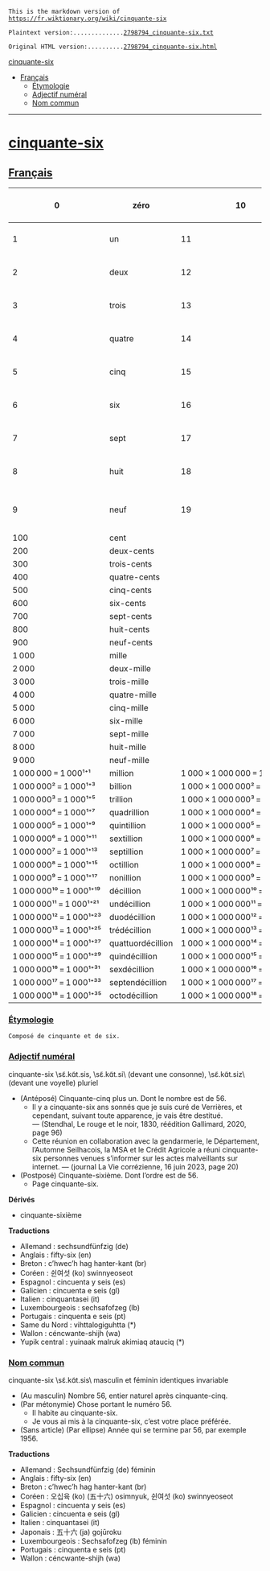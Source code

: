 `This is the markdown version of `[`https://fr.wiktionary.org/wiki/cinquante-six`](https://fr.wiktionary.org/wiki/cinquante-six)

`Plaintext version:..............`[`2798794_cinquante-six.txt`](../wiktionary_dumphtml_cleaned/2798794_cinquante-six.txt)

`Original HTML version:..........`[`2798794_cinquante-six.html`](../wiktionary_dumphtml/2798794_cinquante-six.html)


[cinquante-six](#cinquantesix)
* [Français](#français)
   * [Étymologie](#étymologie)
   * [Adjectif numéral](#adjectif-numéral)
   * [Nom commun](#nom-commun)
---
# [cinquante-six](https://fr.wiktionary.org/wiki/cinquante-six)

## [Français](https://fr.wiktionary.org/wiki/cinquante-six#Fran%C3%A7ais)

| 0 | zéro | 10 | dix | 20 | vingt | 30 | trente | 40 | quarante | 50 | cinquante | 60 | soixante | 70 | soixante-dix | 80 | quatre-vingts | 90 | quatre-vingt-dix |
| - | - | - | - | - | - | - | - | - | - | - | - | - | - | - | - | - | - | - | - |
| 1 | un | 11 | onze | 21 | vingt-et-un | 31 | trente-et-un | 41 | quarante-et-un | 51 | cinquante-et-un | 61 | soixante-et-un | 71 | soixante-et-onze | 81 | quatre-vingt-un | 91 | quatre-vingt-onze |
| 2 | deux | 12 | douze | 22 | vingt-deux | 32 | trente-deux | 42 | quarante-deux | 52 | cinquante-deux | 62 | soixante-deux | 72 | soixante-douze | 82 | quatre-vingt-deux | 92 | quatre-vingt-douze |
| 3 | trois | 13 | treize | 23 | vingt-trois | 33 | trente-trois | 43 | quarante-trois | 53 | cinquante-trois | 63 | soixante-trois | 73 | soixante-treize | 83 | quatre-vingt-trois | 93 | quatre-vingt-treize |
| 4 | quatre | 14 | quatorze | 24 | vingt-quatre | 34 | trente-quatre | 44 | quarante-quatre | 54 | cinquante-quatre | 64 | soixante-quatre | 74 | soixante-quatorze | 84 | quatre-vingt-quatre | 94 | quatre-vingt-quatorze |
| 5 | cinq | 15 | quinze | 25 | vingt-cinq | 35 | trente-cinq | 45 | quarante-cinq | 55 | cinquante-cinq | 65 | soixante-cinq | 75 | soixante-quinze | 85 | quatre-vingt-cinq | 95 | quatre-vingt-quinze |
| 6 | six | 16 | seize | 26 | vingt-six | 36 | trente-six | 46 | quarante-six | 56 | cinquante-six | 66 | soixante-six | 76 | soixante-seize | 86 | quatre-vingt-six | 96 | quatre-vingt-seize |
| 7 | sept | 17 | dix-sept | 27 | vingt-sept | 37 | trente-sept | 47 | quarante-sept | 57 | cinquante-sept | 67 | soixante-sept | 77 | soixante-dix-sept | 87 | quatre-vingt-sept | 97 | quatre-vingt-dix-sept |
| 8 | huit | 18 | dix-huit | 28 | vingt-huit | 38 | trente-huit | 48 | quarante-huit | 58 | cinquante-huit | 68 | soixante-huit | 78 | soixante-dix-huit | 88 | quatre-vingt-huit | 98 | quatre-vingt-dix-huit |
| 9 | neuf | 19 | dix-neuf | 29 | vingt-neuf | 39 | trente-neuf | 49 | quarante-neuf | 59 | cinquante-neuf | 69 | soixante-neuf | 79 | soixante-dix-neuf | 89 | quatre-vingt-neuf | 99 | quatre-vingt-dix-neuf |
| 100 | cent |
| 200 | deux-cents |
| 300 | trois-cents |
| 400 | quatre-cents |
| 500 | cinq-cents |
| 600 | six-cents |
| 700 | sept-cents |
| 800 | huit-cents |
| 900 | neuf-cents |
| 1 000 | mille |
| 2 000 | deux-mille |
| 3 000 | trois-mille |
| 4 000 | quatre-mille |
| 5 000 | cinq-mille |
| 6 000 | six-mille |
| 7 000 | sept-mille |
| 8 000 | huit-mille |
| 9 000 | neuf-mille |
| 1 000 000 = 1 000¹⁺¹ | million | 1 000 × 1 000 000 = 1 000¹⁺² | milliard |
| 1 000 000² = 1 000¹⁺³ | billion | 1 000 × 1 000 000² = 1 000¹⁺⁴ | billiard |
| 1 000 000³ = 1 000¹⁺⁵ | trillion | 1 000 × 1 000 000³ = 1 000¹⁺⁶ | trilliard |
| 1 000 000⁴ = 1 000¹⁺⁷ | quadrillion | 1 000 × 1 000 000⁴ = 1 000¹⁺⁸ | quadrilliard |
| 1 000 000⁵ = 1 000¹⁺⁹ | quintillion | 1 000 × 1 000 000⁵ = 1 000¹⁺¹⁰ | quintilliard |
| 1 000 000⁶ = 1 000¹⁺¹¹ | sextillion | 1 000 × 1 000 000⁶ = 1 000¹⁺¹² | sextilliard |
| 1 000 000⁷ = 1 000¹⁺¹³ | septillion | 1 000 × 1 000 000⁷ = 1 000¹⁺¹⁴ | septilliard |
| 1 000 000⁸ = 1 000¹⁺¹⁵ | octillion | 1 000 × 1 000 000⁸ = 1 000¹⁺¹⁶ | octilliard |
| 1 000 000⁹ = 1 000¹⁺¹⁷ | nonillion | 1 000 × 1 000 000⁹ = 1 000¹⁺¹⁸ | nonilliard |
| 1 000 000¹⁰ = 1 000¹⁺¹⁹ | décillion | 1 000 × 1 000 000¹⁰ = 1 000¹⁺²⁰ | décilliard |
| 1 000 000¹¹ = 1 000¹⁺²¹ | undécillion | 1 000 × 1 000 000¹¹ = 1 000¹⁺²² | undécilliard |
| 1 000 000¹² = 1 000¹⁺²³ | duodécillion | 1 000 × 1 000 000¹² = 1 000¹⁺²⁴ | duodécilliard |
| 1 000 000¹³ = 1 000¹⁺²⁵ | trédécillion | 1 000 × 1 000 000¹³ = 1 000¹⁺²⁶ | trédécilliard |
| 1 000 000¹⁴ = 1 000¹⁺²⁷ | quattuordécillion | 1 000 × 1 000 000¹⁴ = 1 000¹⁺²⁸ | quattuordécilliard |
| 1 000 000¹⁵ = 1 000¹⁺²⁹ | quindécillion | 1 000 × 1 000 000¹⁵ = 1 000¹⁺³⁰ | quindécilliard |
| 1 000 000¹⁶ = 1 000¹⁺³¹ | sexdécillion | 1 000 × 1 000 000¹⁶ = 1 000¹⁺³² | sexdécilliard |
| 1 000 000¹⁷ = 1 000¹⁺³³ | septendécillion | 1 000 × 1 000 000¹⁷ = 1 000¹⁺³⁴ | septendécilliard |
| 1 000 000¹⁸ = 1 000¹⁺³⁵ | octodécillion | 1 000 × 1 000 000¹⁸ = 1 000¹⁺³⁶ | octodécilliard |

### [Étymologie](https://fr.wiktionary.org/wiki/cinquante-six#%C3%89tymologie)

    Composé de cinquante et de six.

### [Adjectif numéral](https://fr.wiktionary.org/wiki/cinquante-six#Adjectif_num%C3%A9ral)

cinquante-six \sɛ̃.kɑ̃t.sis\, \sɛ̃.kɑ̃t.si\ (devant une consonne), \sɛ̃.kɑ̃t.siz\ (devant une voyelle) pluriel

* (Antéposé) Cinquante-cinq plus un. Dont le nombre est de 56.
   * Il y a cinquante-six ans sonnés que je suis curé de Verrières, et cependant, suivant toute apparence, je vais être destitué. — (Stendhal, Le rouge et le noir, 1830, réédition Gallimard, 2020, page 96)
   * Cette réunion en collaboration avec la gendarmerie, le Département, l’Automne Seilhacois, la MSA et le Crédit Agricole a réuni cinquante-six personnes venues s’informer sur les actes malveillants sur internet. — (journal La Vie corrézienne, 16 juin 2023, page 20)
* (Postposé) Cinquante-sixième. Dont l’ordre est de 56.
   * Page cinquante-six.

**Dérivés**

* cinquante-sixième

**Traductions**

* Allemand : sechsundfünfzig (de)
* Anglais : fifty-six (en)
* Breton : cʼhwecʼh hag hanter-kant (br)
* Coréen : 쉰여섯 (ko) swinnyeoseot
* Espagnol : cincuenta y seis (es)
* Galicien : cincuenta e seis (gl)
* Italien : cinquantasei (it)
* Luxembourgeois : sechsafofzeg (lb)
* Portugais : cinquenta e seis (pt)
* Same du Nord : vihttalogiguhtta (*)
* Wallon : céncwante-shijh (wa)
* Yupik central : yuinaak malruk akimiaq atauciq (*)

### [Nom commun](https://fr.wiktionary.org/wiki/cinquante-six#Nom_commun)

cinquante-six \sɛ̃.kɑ̃t.sis\ masculin et féminin identiques invariable

* (Au masculin) Nombre 56, entier naturel après cinquante-cinq.
* (Par métonymie) Chose portant le numéro 56.
   * Il habite au cinquante-six.
   * Je vous ai mis à la cinquante-six, c’est votre place préférée.
* (Sans article) (Par ellipse) Année qui se termine par 56, par exemple 1956.

**Traductions**

* Allemand : Sechsundfünfzig (de) féminin
* Anglais : fifty-six (en)
* Breton : cʼhwecʼh hag hanter-kant (br)
* Coréen : 오십육 (ko) (五十六) osimnyuk, 쉰여섯 (ko) swinnyeoseot
* Espagnol : cincuenta y seis (es)
* Galicien : cincuenta e seis (gl)
* Italien : cinquantasei (it)
* Japonais : 五十六 (ja) gojūroku
* Luxembourgeois : Sechsafofzeg (lb) féminin
* Portugais : cinquenta e seis (pt)
* Wallon : céncwante-shijh (wa)
